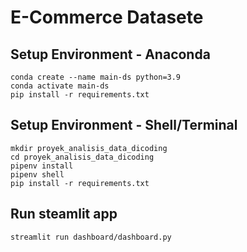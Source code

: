 # E-Commerce Datasete

## Setup Environment - Anaconda
```
conda create --name main-ds python=3.9
conda activate main-ds
pip install -r requirements.txt
```

## Setup Environment - Shell/Terminal
```
mkdir proyek_analisis_data_dicoding
cd proyek_analisis_data_dicoding
pipenv install
pipenv shell
pip install -r requirements.txt
```

## Run steamlit app
```
streamlit run dashboard/dashboard.py
```
